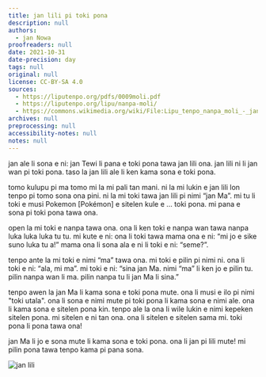 ```yaml
---
title: jan lili pi toki pona
description: null
authors:
  - jan Nowa
proofreaders: null
date: 2021-10-31
date-precision: day
tags: null
original: null
license: CC-BY-SA 4.0
sources:
  - https://liputenpo.org/pdfs/0009moli.pdf
  - https://liputenpo.org/lipu/nanpa-moli/
  - https://commons.wikimedia.org/wiki/File:Lipu_tenpo_nanpa_moli_-_jan_lili.png
archives: null
preprocessing: null
accessibility-notes: null
notes: null
---
```


jan ale li sona e ni: jan Tewi li pana e toki pona tawa jan lili ona. jan lili ni li jan wan pi toki pona. taso la jan lili ale li ken kama sona e toki pona.

tomo kulupu pi ma tomo mi la mi pali tan mani. ni la mi lukin e jan lili lon tenpo pi tomo sona ona pini. ni la mi toki tawa jan lili pi nimi “jan Ma”. mi tu li toki e musi Pokemon [Pokémon] e sitelen kule e … toki pona. mi pana e sona pi toki pona tawa ona.

open la mi toki e nanpa tawa ona. ona li ken toki e nanpa wan tawa nanpa luka luka luka tu tu. mi kute e ni: ona li toki tawa mama ona e ni: “mi jo e sike suno luka tu a!” mama ona li sona ala e ni li toki e ni: “seme?”.

tenpo ante la mi toki e nimi “ma” tawa ona. mi toki e pilin pi nimi ni. ona li toki e ni: “ala, mi ma”. mi toki e ni: “sina jan Ma. nimi “ma” li ken jo e pilin tu. pilin nanpa wan li ma. pilin nanpa tu li jan Ma li sina.”

tenpo awen la jan Ma li kama sona e toki pona mute. ona li musi e ilo pi nimi "toki utala". ona li sona e nimi mute pi toki pona li kama sona e nimi ale. ona li kama sona e sitelen pona kin. tenpo ale la ona li wile lukin e nimi kepeken sitelen pona. mi sitelen e ni tan ona. ona li sitelen e sitelen sama mi. toki pona li pona tawa ona!

jan Ma li jo e sona mute li kama sona e toki pona. ona li jan pi lili mute! mi pilin pona tawa tenpo kama pi pana sona.

![jan lili](https://upload.wikimedia.org/wikipedia/commons/a/ac/Lipu_tenpo_nanpa_moli_-_jan_lili.png)